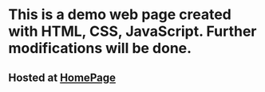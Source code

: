 # This is a demo web page created with HTML, CSS, JavaScript. Further modifications will be done.
## Hosted at [HomePage](https://github.com/nithinreddykumbham888/FullStackTraining_Eficens/blob/master/Home.html)
